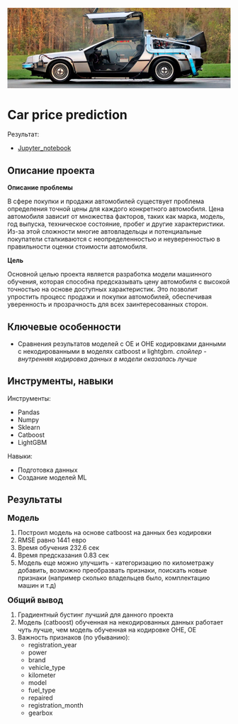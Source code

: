 ![Alt text](delorian.png)

# Car price prediction

Результат:
- [Jupyter_notebook](https://github.com/dmakhazen/portfolio/tree/main/car_price_prediction/car_price_prediction.ipynb)

## Описание проекта

**Описание проблемы**

В сфере покупки и продажи автомобилей существует проблема определения точной цены для каждого конкретного автомобиля. Цена автомобиля зависит от множества факторов, таких как марка, модель, год выпуска, техническое состояние, пробег и другие характеристики. Из-за этой сложности многие автовладельцы и потенциальные покупатели сталкиваются с неопределенностью и неуверенностью в правильности оценки стоимости автомобиля.

**Цель**

Основной целью проекта является разработка модели машинного обучения, которая способна предсказывать цену автомобиля с высокой точностью на основе доступных характеристик. Это позволит упростить процесс продажи и покупки автомобилей, обеспечивая уверенность и прозрачность для всех заинтересованных сторон.

## Ключевые особенности
- Сравнения результатов моделей с OE и OHE кодировками данными с некодированными в моделях catboost и lightgbm. *спойлер - внутренняя кодировка данных в модели оказалась лучше* 

## Инструменты, навыки

Инструменты:
- Pandas
- Numpy
- Sklearn
- Catboost
- LightGBM

Навыки:
- Подготовка данных
- Создание моделей ML

## Результаты
<font size=4>**Модель**</font>

1. Построил модель на основе catboost на данных без кодировки
2. RMSE равно 1441 евро
3. Время обучения 232.6 сек
4. Время предсказания 0.83 сек
5. Модель еще можно улучшить - категоризацию по километражу добавить, возможно преобразвать признаки, поискать новые признаки (например сколько владельцев было, комплектацию машин и т.д)

<font size=4>**Общий вывод**</font>

1. Градиентный бустинг лучший для данного проекта
2. Модель (catboost) обученная на некодированных данных работает чуть лучше, чем модель обученная на кодировке OHE, OE
3. Важность признаков (по убыванию):
    - registration_year
    - power
    - brand
    - vehicle_type
    - kilometer
    - model
    - fuel_type
    - repaired
    - registration_month
    - gearbox
